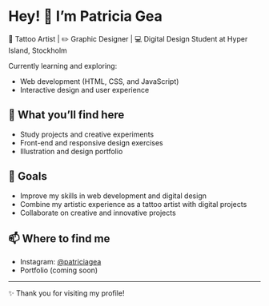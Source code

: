 
# Hey! 👋 I’m Patricia Gea  

🎨 Tattoo Artist | ✏️ Graphic Designer | 💻 Digital Design Student at Hyper Island, Stockholm  

Currently learning and exploring:  
- Web development (HTML, CSS, and JavaScript)  
- Interactive design and user experience  

## 🚀 What you’ll find here
- Study projects and creative experiments  
- Front-end and responsive design exercises  
- Illustration and design portfolio  

## 🌱 Goals
- Improve my skills in web development and digital design  
- Combine my artistic experience as a tattoo artist with digital projects  
- Collaborate on creative and innovative projects  

## 📫 Where to find me
- Instagram: [@patriciagea](https://instagram.com/patriciagea)  
- Portfolio (coming soon)  

---
✨ Thank you for visiting my profile!

